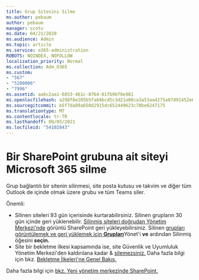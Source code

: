 ```yaml
---
title: Grup Sitesini Silme
ms.author: pebaum
author: pebaum
manager: scotv
ms.date: 04/21/2020
ms.audience: Admin
ms.topic: article
ms.service: o365-administration
ROBOTS: NOINDEX, NOFOLLOW
localization_priority: Normal
ms.collection: Adm_O365
ms.custom:
- "567"
- "5200006"
- "7996"
ms.assetid: aa6c2aa1-6853-461c-8764-01fb96f8e981
ms.openlocfilehash: a298f8e285b5fa84bcd5c3d21a00ca3a53aa4275a87d91452e6c41587fd20e7b
ms.sourcegitcommit: b5f7da89a650d2915dc652449623c78be6247175
ms.translationtype: MT
ms.contentlocale: tr-TR
ms.lasthandoff: 08/05/2021
ms.locfileid: "54102843"
---
```

# <a name="delete-a-sharepoint-site-that-belongs-to-a-microsoft-365-group"></a>Bir SharePoint grubuna ait siteyi Microsoft 365 silme

Grup bağlantılı bir sitenin silinmesi, site posta kutusu ve takvim ve diğer tüm Outlook de içinde olmak üzere grubu ve tüm Teams siler.
  
Önemli:

- Silinen siteleri 93 gün içerisinde kurtarabilirsiniz. Silinen grupların 30 gün içinde geri yüklenebilir. [Silinmiş siteleri doğrudan Yönetim Merkezi'nde](https://admin.microsoft.com/sharepoint?page=recyclebin&modern=true) görüntü SharePoint geri yükleyebilirsiniz. Silinen [grupları görüntülemek ve geri yüklemek için **Grupları**](https://admin.microsoft.com/Adminportal/Home?source=applauncher#/deletedgroups)Yönet'i **ve** ardından Silinmiş öğesini **seçin.**
- Site bir bekletme ilkesi kapsamında ise, site Güvenlik ve Uyumluluk Yönetim Merkezi'den kaldırılana kadar & [silemezsiniz.](https://protection.office.com/?rfr=AdminCenter#/retention) Daha fazla bilgi için bkz. [Bekletme İlkeleri'ne Genel Bakış.](/microsoft-365/compliance/retention-policies)
  
Daha fazla bilgi için [bkz. Yeni yönetim merkezinde SharePoint.](/sharepoint/manage-sites-in-new-admin-center)
